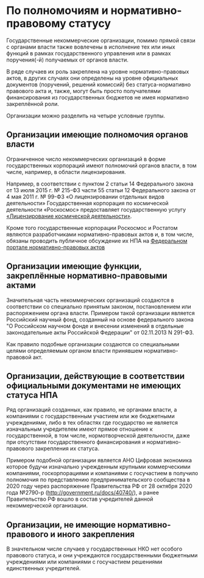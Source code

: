 # По полномочиям и нормативно-правовому статусу

Государственные некоммерческие организации, помимо прямой связи с органами власти также вовлечены в исполнение тех или иных функций в рамках государственного управления или в рамках поручения(-й) получаемых от органов власти.

В ряде случаев их роль закреплена на уровне нормативно-правовых актов, в других случаях они определены на уровне официальных документов (поручений, решений комиссий) без статуса-нормативно правового акта и, также, могут быть просто получателями финансирования из государственных бюджетов не имея нормативно закреплённой роли.

Организации можно разделить на четыре условные группы.

## Организации имеющие полномочия органов власти

Ограниченное число некоммерческих организаций в форме государственных корпораций имеют полномочий органов власти, в том числе, например, в области лицензирования.

Например, в соответствии с пунктом 2 статьи 14 Федерального закона от 13 июля 2015 г. № 215-ФЗ части 55 статьи 12 Федерального закона от 4 мая 2011 г. № 99-ФЗ «О лицензировании отдельных видов деятельности» Государственная корпорация по космической деятельности «Роскосмос» предоставляет государственную услугу [«Лицензирование космической деятельности»](https://www.roscosmos.ru/22364/).

Кроме того государственные корпорации Роскосмос и Ростатом являются разработчиками нормативно-правовых актов и, в том числе, обязаны проводить публичное обсуждение их НПА на [Федеральном портале нормативно-правовых актов](https://regulation.gov.ru)

## Организации имеющие функции, закреплённые нормативно-правовыми актами

Значительная часть некоммерческих организаций создаются в соответствии со специально принятым законом, постановлением или распоряжением органа власти. Примером такой организации является Российский научный фонд, созданный на основе федерального закона "О Российском научном фонде и внесении изменений в отдельные законодательные акты Российской Федерации" от 02.11.2013 N 291-ФЗ.

Как правило подобные организации создаются со специальными целями определяемым органом власти принявшем нормативно-правовой акт.

## Организации, действующие в соответствии официальными документами не имеющих статуса НПА

Ряд организаций созданных, как правило, не органами власти, а компаниями с государственным участием или же бюджетными учреждениями, либо в тех областях где государство не является изначальным учредителем имеют прямое отношение к государственной, в том числе, нормотворческой деятельности, даже при отсутствии государственного финансирования и нормативно-правового закрепления их статуса.

Примером подобной организации является АНО Цифровая экономика которое будучи изначально учрежденным крупными коммерческими компаниями, госкорпорациями и компаниями с госучастием в получило полномочия по представлению предпринимательского сообщества в 2020 году через распоряжение Правительства РФ от 28 октября 2020 года №2790-р (http://government.ru/docs/40740/), а ранее Правительство РФ вошло в состав учредителей данной некоммерческой организации.

## Организации, не имеющие нормативно-правового и иного закрепления

В значтельном числе случаев у государственных НКО нет особого правового статуса, и они учреждаются государственными бюджетными учреждениями или компаниями с госучастием решениями единственных учредителей.
